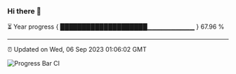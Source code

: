 ### Hi there 👋

⏳ Year progress { ████████████████████▁▁▁▁▁▁▁▁▁▁ } 67.96 %

---

⏰ Updated on Wed, 06 Sep 2023 01:06:02 GMT

![Progress Bar CI](https://github.com/liununu/liununu/workflows/Progress%20Bar%20CI/badge.svg)

